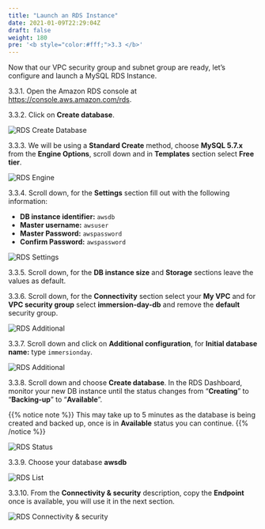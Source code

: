 ```yaml
---
title: "Launch an RDS Instance"
date: 2021-01-09T22:29:04Z
draft: false
weight: 180
pre: '<b style="color:#fff;">3.3 </b>'
---
```

Now that our VPC security group and subnet group are ready, let’s configure and launch a MySQL RDS Instance.

3.3.1\. Open the Amazon RDS console at  https://console.aws.amazon.com/rds.

3.3.2\. Click on **Create database**.

![RDS Create Database](images/rds-launch.png)

3.3.3\. We will be using a **Standard Create** method, choose **MySQL 5.7.x** from the **Engine Options**, scroll down and in **Templates** section select **Free tier**.

![RDS Engine](images/rds-engine-new.png)

3.3.4\. Scroll down, for the **Settings** section fill out with the following information:

* **DB instance identifier:** `awsdb`
* **Master username:** `awsuser`
* **Master Password:** `awspassword`
* **Confirm Password:** `awspassword`

![RDS Settings](images/rds-settings-new.png)

3.3.5\. Scroll down, for the **DB instance size** and **Storage** sections leave the values as default.

3.3.6\. Scroll down, for the **Connectivity** section select your **My VPC** and for **VPC security group** select **immersion-day-db** and remove the **default** security group.

![RDS Additional](images/rds-additional-conf-new.png)

3.3.7\. Scroll down and click on **Additional configuration**, for **Initial database name:** type `immersionday`.

![RDS Additional](images/rds-addtional-configuration-name.png)

3.3.8\. Scroll down and choose **Create database**. In the RDS Dashboard, monitor your new DB instance until the status changes from “**Creating**” to “**Backing-up**” to “**Available**”.

{{% notice note %}}
This may take up to 5 minutes as the database is being created and backed up, once is in **Available** status you can continue.
{{% /notice %}}

![RDS Status](images/rds-status.png)

3.3.9\. Choose your database **awsdb**  

![RDS List](images/rds-list.png)

3.3.10\. From the **Connectivity & security** description, copy the **Endpoint** once is available, you will use it in the next section.

![RDS Connectivity & security](images/rds-connectivity.png)